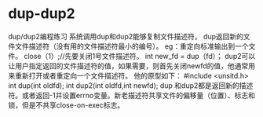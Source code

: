 # dup-dup2
dup/dup2编程练习
系统调用dup和dup2能够复制文件描述符。
dup返回新的文件文件描述符（没有用的文件描述符最小的编号）。
 eg：重定向标准输出到一个文件。
 close（1）;//先要关闭1号文件描述符。
 int new_fd = dup（fd）；
dup2可以让用户指定返回的文件描述符的值，如果需要，则首先关闭newfd的值，他通常用来重新打开或者重定向一个文件描述符。
他的原型如下：
#include <unsitd.h>
int dup(int oldfd);
int dup2(int oldfd,int newfd);
dup 和dup2都是返回新的描述符。或者返回-1并设置errno变量。新老描述符共享文件的偏移量（位置）、标志和锁，但是不共享close-on-exec标志。
